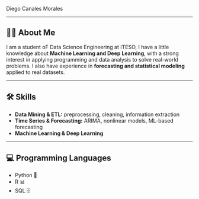 
Diego Canales Morales  

---

## 👨‍🎓 About Me  

I am a student oF Data Science Engineering at ITESO, I have a little knowledge about **Machine Learning and Deep Learning**, with a strong interest in applying programming and data analysis to solve real-world problems. I also have experience in **forecasting and statistical modeling** applied to real datasets.  

---

## 🛠️ Skills  

- **Data Mining & ETL:** preprocessing, cleaning, information extraction  
- **Time Series & Forecasting:** ARIMA, nonlinear models, ML-based forecasting  
- **Machine Learning & Deep Learning**  

---

## 💻 Programming Languages  

- Python 🐍  
- R 📊  
- SQL 🗄️  
